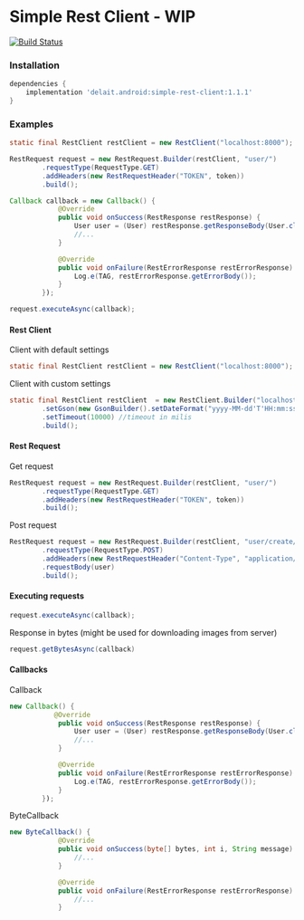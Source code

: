 # Simple Rest Client - WIP
[![Build Status](https://travis-ci.com/DeLaiT/SimpleRestClient-Android.svg?branch=master)](https://travis-ci.com/DeLaiT/SimpleRestClient-Android)
### Installation
``` gradle
dependencies {
    implementation 'delait.android:simple-rest-client:1.1.1'
}
```

### Examples
``` Java
static final RestClient restClient = new RestClient("localhost:8000");

RestRequest request = new RestRequest.Builder(restClient, "user/")
        .requestType(RequestType.GET)
        .addHeaders(new RestRequestHeader("TOKEN", token))
        .build();

Callback callback = new Callback() {
            @Override
            public void onSuccess(RestResponse restResponse) {
                User user = (User) restResponse.getResponseBody(User.class);
                //...
            }

            @Override
            public void onFailure(RestErrorResponse restErrorResponse) {
                Log.e(TAG, restErrorResponse.getErrorBody());
            }
        });

request.executeAsync(callback);
```
#### Rest Client
Client with default settings
``` Java
static final RestClient restClient = new RestClient("localhost:8000");
```
Client with custom settings
``` Java
static final RestClient restClient  = new RestClient.Builder("localhost:8000")
        .setGson(new GsonBuilder().setDateFormat("yyyy-MM-dd'T'HH:mm:ss'Z'").create()) //custom Gson
        .setTimeout(10000) //timeout in milis
        .build();
```

#### Rest Request
Get request
``` Java
RestRequest request = new RestRequest.Builder(restClient, "user/")
        .requestType(RequestType.GET)
        .addHeaders(new RestRequestHeader("TOKEN", token))
        .build();
```
Post request
``` Java
RestRequest request = new RestRequest.Builder(restClient, "user/create/")
        .requestType(RequestType.POST)
        .addHeaders(new RestRequestHeader("Content-Type", "application/json"))
        .requestBody(user)
        .build();
```

#### Executing requests
```Java
request.executeAsync(callback);
```
Response in bytes (might be used for downloading images from server)
```Java
request.getBytesAsync(callback)
```
#### Callbacks
Callback
``` Java
new Callback() {
           @Override
            public void onSuccess(RestResponse restResponse) {
                User user = (User) restResponse.getResponseBody(User.class);
                //...
            }

            @Override
            public void onFailure(RestErrorResponse restErrorResponse) {
                Log.e(TAG, restErrorResponse.getErrorBody());
            }
        });
```
ByteCallback
``` Java
new ByteCallback() {
            @Override
            public void onSuccess(byte[] bytes, int i, String message) {
                //...
            }

            @Override
            public void onFailure(RestErrorResponse restErrorResponse) {
                //...
            }
```
